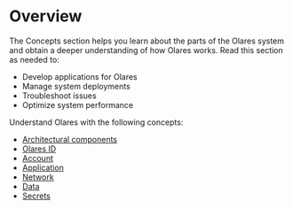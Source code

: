 # Overview

The Concepts section helps you learn about the parts of the Olares system and obtain a deeper understanding of how Olares works. Read this section as needed to:

- Develop applications for Olares
- Manage system deployments
- Troubleshoot issues
- Optimize system performance

Understand Olares with the following concepts:

- [Architectural components](architecture.md)
- [Olares ID](./olares-id.md)
- [Account](./account.md)
- [Application](./application.md)
- [Network](./network.md)
- [Data](./data.md)
- [Secrets](./secrets.md)


